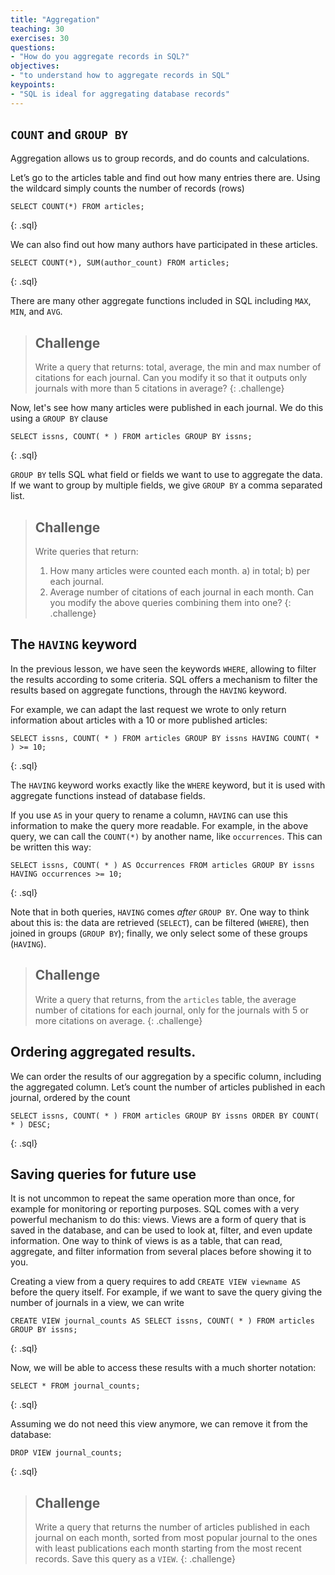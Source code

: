 ```yaml
---
title: "Aggregation"
teaching: 30
exercises: 30
questions:
- "How do you aggregate records in SQL?"
objectives:
- "to understand how to aggregate records in SQL"
keypoints:
- "SQL is ideal for aggregating database records"
---
```


## `COUNT` and `GROUP BY`

Aggregation allows us to group records, and do counts and calculations.

Let’s go to the articles table and find out how many entries there are.
Using the wildcard simply counts the number of records (rows)

~~~
SELECT COUNT(*) FROM articles;
~~~
{: .sql}

We can also find out how many authors have participated in these articles.

~~~
SELECT COUNT(*), SUM(author_count) FROM articles;
~~~
{: .sql}

There are many other aggregate functions included in SQL including
`MAX`, `MIN`, and `AVG`.

> ## Challenge
>
> Write a query that returns: total, average, the min and max number of
> citations for each journal. Can you modify it so that it outputs only
> journals with more than 5 citations in average?
{: .challenge}

Now, let's see how many articles were published in each journal. We do this
using a `GROUP BY` clause

~~~
SELECT issns, COUNT( * ) FROM articles GROUP BY issns;
~~~
{: .sql}

`GROUP BY` tells SQL what field or fields we want to use to aggregate the data.
If we want to group by multiple fields, we give `GROUP BY` a comma separated list.

> ## Challenge
>
> Write queries that return:
>
> 1. How many articles were counted each month.
a) in total;
b) per each journal.
> 2. Average number of citations of each journal in each month.
Can you modify the above queries combining them into one?
{: .challenge}

## The `HAVING` keyword

In the previous lesson, we have seen the keywords `WHERE`, allowing to
filter the results according to some criteria. SQL offers a mechanism to
filter the results based on aggregate functions, through the `HAVING` keyword.

For example, we can adapt the last request we wrote to only return information
about articles with a 10 or more published articles:

~~~
SELECT issns, COUNT( * ) FROM articles GROUP BY issns HAVING COUNT( * ) >= 10;
~~~
{: .sql}

The `HAVING` keyword works exactly like the `WHERE` keyword, but it is used
with aggregate functions instead of database fields.

If you use `AS` in your query to rename a column, `HAVING` can use this
information to make the query more readable. For example, in the above
query, we can call the `COUNT(*)` by another name, like
`occurrences`. This can be written this way:

~~~
SELECT issns, COUNT( * ) AS Occurrences FROM articles GROUP BY issns HAVING occurrences >= 10;
~~~
{: .sql}

Note that in both queries, `HAVING` comes _after_ `GROUP BY`. One way to
think about this is: the data are retrieved (`SELECT`), can be filtered
(`WHERE`), then joined in groups (`GROUP BY`); finally, we only select some
of these groups (`HAVING`).

> ## Challenge
>
> Write a query that returns, from the `articles` table, the average number of
> citations for each journal, only for the journals with 5 or more citations
> on average.
{: .challenge}

## Ordering aggregated results.

We can order the results of our aggregation by a specific column, including
the aggregated column.  Let’s count the number of articles published in each
journal, ordered by the count

~~~
SELECT issns, COUNT( * ) FROM articles GROUP BY issns ORDER BY COUNT( * ) DESC;
~~~
{: .sql}

## Saving queries for future use

It is not uncommon to repeat the same operation more than once, for example
for monitoring or reporting purposes. SQL comes with a very powerful mechanism
to do this: views. Views are a form of query that is saved in the database,
and can be used to look at, filter, and even update information. One way to
think of views is as a table, that can read, aggregate, and filter information
from several places before showing it to you.

Creating a view from a query requires to add `CREATE VIEW viewname AS`
before the query itself. For example, if we want to save the query giving
the number of journals in a view, we can write

~~~
CREATE VIEW journal_counts AS SELECT issns, COUNT( * ) FROM articles GROUP BY issns;
~~~
{: .sql}

Now, we will be able to access these results with a much shorter notation:

~~~
SELECT * FROM journal_counts;
~~~
{: .sql}

Assuming we do not need this view anymore, we can remove it from the database:

~~~
DROP VIEW journal_counts;
~~~
{: .sql}


> ## Challenge
>
> Write a query that returns the number of articles published in each journal
> on each month, sorted from most popular journal to the ones with least
> publications each month starting from the most recent records. Save this
> query as a `VIEW`.
{: .challenge}
